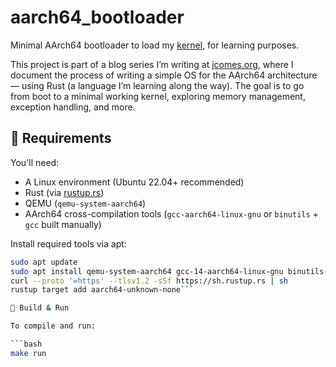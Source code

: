 # aarch64_bootloader

Minimal AArch64 bootloader to load my [kernel](https://github.com/yoshipep/aarch64_kernel), for learning purposes.

This project is part of a blog series I’m writing at [jcomes.org](https://jcomes.org/), where I document the process of writing a simple OS for the AArch64 architecture — using Rust (a language I’m learning along the way). The goal is to go from boot to a minimal working kernel, exploring memory management, exception handling, and more.

## 🔧 Requirements

You'll need:

- A Linux environment (Ubuntu 22.04+ recommended)
- Rust (via [rustup.rs](https://rustup.rs))
- QEMU (`qemu-system-aarch64`)
- AArch64 cross-compilation tools (`gcc-aarch64-linux-gnu` or `binutils` + `gcc` built manually)

Install required tools via apt:

```bash
sudo apt update
sudo apt install qemu-system-aarch64 gcc-14-aarch64-linux-gnu binutils-aarch64-linux-gnu
curl --proto '=https' --tlsv1.2 -sSf https://sh.rustup.rs | sh
rustup target add aarch64-unknown-none```

🚀 Build & Run

To compile and run:

```bash
make run
```

